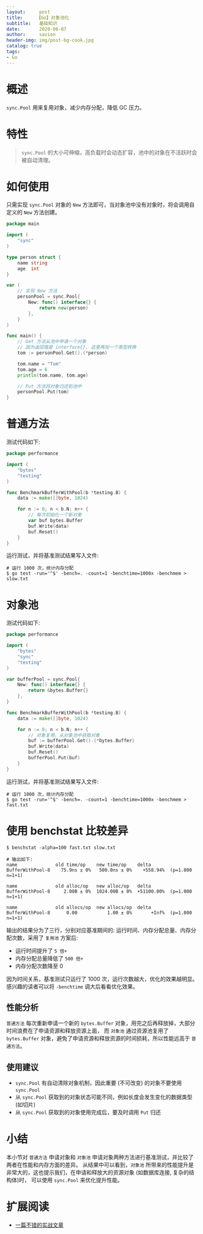 ```yaml
---
layout:     post
title:     【Go】对象池化
subtitle:   基础知识
date:       2020-06-07
author:     savion
header-img: img/post-bg-cook.jpg
catalog: true
tags:
- Go
---
```


# 概述

`sync.Pool` 用来复用对象，减少内存分配，降低 GC 压力。

# 特性

> `sync.Pool` 的大小可伸缩，高负载时会动态扩容，池中的对象在不活跃时会被自动清理。

# 如何使用

只需实现 `sync.Pool` 对象的 `New` 方法即可，当对象池中没有对象时，将会调用自定义的 `New` 方法创建。

```go
package main

import (
	"sync"
)

type person struct {
	name string
	age  int
}

var (
	// 实现 New 方法
	personPool = sync.Pool{
		New: func() interface{} {
			return new(person)
		},
	}
)

func main() {
	// Get 方法从池中申请一个对象
	// 因为返回值是 interface{}, 这里再加一个类型转换
	tom := personPool.Get().(*person)

	tom.name = "Tom"
	tom.age = 6
	println(tom.name, tom.age)

	// Put 方法将对象归还到池中
	personPool.Put(tom)
}
```

# 普通方法

测试代码如下:

```go
package performance

import (
	"bytes"
	"testing"
)

func BenchmarkBufferWithPool(b *testing.B) {
	data := make([]byte, 1024)

	for n := 0; n < b.N; n++ {
		// 每次初始化一个新对象
		var buf bytes.Buffer
		buf.Write(data)
		buf.Reset()
	}
}
```

运行测试，并将基准测试结果写入文件:

```shell
# 运行 1000 次，统计内存分配
$ go test -run='^$' -bench=. -count=1 -benchtime=1000x -benchmem > slow.txt
```

# 对象池

测试代码如下:

```go
package performance

import (
	"bytes"
	"sync"
	"testing"
)

var bufferPool = sync.Pool{
	New: func() interface{} {
		return &bytes.Buffer{}
	},
}

func BenchmarkBufferWithPool(b *testing.B) {
	data := make([]byte, 1024)

	for n := 0; n < b.N; n++ {
		// 对象复用，从对象池中获取对象
		buf := bufferPool.Get().(*bytes.Buffer)
		buf.Write(data)
		buf.Reset()
		bufferPool.Put(buf)
	}
}
```

运行测试，并将基准测试结果写入文件:

```shell
# 运行 1000 次，统计内存分配
$ go test -run='^$' -bench=. -count=1 -benchtime=1000x -benchmem > fast.txt
```

# 使用 benchstat 比较差异

```shell
$ benchstat -alpha=100 fast.txt slow.txt 

# 输出如下:
name              old time/op    new time/op    delta
BufferWithPool-8    75.9ns ± 0%   500.0ns ± 0%    +558.94%  (p=1.000 n=1+1)

name              old alloc/op   new alloc/op   delta
BufferWithPool-8     2.00B ± 0%  1024.00B ± 0%  +51100.00%  (p=1.000 n=1+1)

name              old allocs/op  new allocs/op  delta
BufferWithPool-8      0.00           1.00 ± 0%       +Inf%  (p=1.000 n=1+1)
```

输出的结果分为了三行，分别对应基准期间的: 运行时间、内存分配总量、内存分配次数，采用了 `复用池` 方案后:

- 运行时间提升了 `5 倍+`
- 内存分配总量降低了 `500 倍+`
- 内存分配次数降至 0

因为时间关系，基准测试只运行了 1000 次，运行次数越大，优化的效果越明显。感兴趣的读者可以将 `-benchtime` 调大后看看优化效果。

## 性能分析

`普通方法` 每次重新申请一个新的 `bytes.Buffer` 对象，用完之后再释放掉，大部分时间浪费在了申请资源和释放资源上面，
而 `对象池` 通过资源池复用了 `bytes.Buffer` 对象，避免了申请资源和释放资源的时间损耗，所以性能远高于 `普通方法`。

## 使用建议

- `sync.Pool` 有自动清除对象机制，因此重要 (不可改变) 的对象不要使用 `sync.Pool`
- 从 `sync.Pool` 获取到的对象状态可能不同，例如长度会发生变化的数据类型 (如切片)
- 从 `sync.Pool` 获取到的对象使用完成后，要及时调用 `Put` 归还

# 小结

本小节对 `普通方法` 申请对象和 `对象池` 申请对象两种方法进行基准测试，并比较了两者在性能和内存方面的差异。
从结果中可以看到，`对象池` 所带来的性能提升是非常大的，这也提示我们，在申请和释放大的资源对象 (如数据库连接, 复杂的结构体)时， 可以使用 `sync.Pool` 来优化提升性能。

# 扩展阅读

- [一篇不错的实战文章](https://blog.thinkeridea.com/201901/go/you_ya_de_du_qu_http_qing_qiu_huo_xiang_ying_de_shu_ju.html)